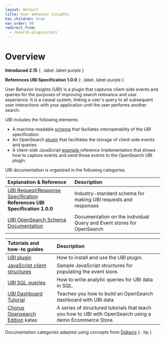 ```yaml
---
layout: default
title: User behavior insights
has_children: true
nav_order: 90
redirect_from:
  - /search-plugins/ubi/
---
```

# Overview

**Introduced 2.15**
{: .label .label-purple }

**References UBI Specification 1.0.0**
{: .label .label-purple }

User Behavior Insights (UBI) is a plugin that captures client-side events and queries for the purposes of improving search relevance and user experience.
It is a causal system, linking a user's query to all subsequent user interactions with your application until the user performs another search.

UBI includes the following elements:
* A machine-readable [schema](https://github.com/o19s/ubi) that faciliates interoperablity of the UBI specification.
* An OpenSearch [plugin](https://github.com/opensearch-project/user-behavior-insights) that facilitates the storage of client-side events and queries.
* A client-side JavaScript [ example ]({{site.url}}{{site.baseurl}}/search-plugins/ubi/data-structures/) reference implementation that shows how to capture events and send those events to the OpenSearch UBI plugin.

<!-- vale off -->
UBI documentation is organized in the following categories.

| Explanation & Reference | Description |
| :--------- | :------- |
| [UBI Request/Response Specification](https://github.com/o19s/ubi/) <br/> **References UBI Specification 1.0.0**  | Industry-standard schema for making UBI requests and responses  |
| [UBI OpenSearch Schema Documentation]({{site.url}}{{site.baseurl}}/search-plugins/ubi/schemas/) | Documentation on the individual Query and Event stores for OpenSearch |


| Tutorials and how-to guides | Description
| :--------- | :------- |
| [UBI plugin ](https://github.com/opensearch-project/user-behavior-insights) | How to install and use the UBI plugin. |
| [ JavaScript client structures ]({{site.url}}{{site.baseurl}}/search-plugins/ubi/data-structures/)  | Sample JavaScript structures for populating the event store. |
| [UBI SQL queries]({{site.url}}{{site.baseurl}}/search-plugins/ubi/sql-queries/)  | How to write analytic queries for UBI data in SQL. |
| [UBI Dashboard Tutorial]({{site.url}}{{site.baseurl}}/search-plugins/ubi/ubi-dashboard-tutorial/) | Teaches you how to build an OpenSearch dashboard with UBI data |
| [Chorus Opensearch Edition](https://github.com/o19s/chorus-opensearch-edition/?tab=readme-ov-file#structured-learning-using-chorus-opensearch-edition) katas | A series of structured tutorials that teach you how to UBI with OpenSearch using a demo Ecommerce Store. |

<!-- vale on -->
Documentation categories adapted using concepts from [Diátaxis](https://diataxis.fr/)
{: .tip }
